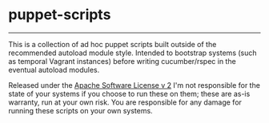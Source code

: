 # puppet-scripts
----------------
This is a collection of ad hoc puppet scripts built outside of the recommended
autoload module style.  Intended to bootstrap systems (such as temporal Vagrant
instances) before writing cucumber/rspec in the eventual autoload modules.

Released under the [Apache Software License v 2][asl]
I'm not responsible for the state of your systems if you choose to run these on
them; these are as-is warranty, run at your own risk.  You are responsible for
any damage for running these scripts on your own systems.

[asl]: http://www.apache.org/licenses/LICENSE-2.0.html

